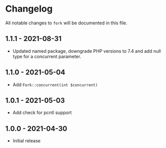 # Changelog

All notable changes to `fork` will be documented in this file.

## 1.1.1 - 2021-08-31

- Updated named package, downgrade PHP versions to 7.4 and add null type for a concurrent parameter. 

## 1.1.0 - 2021-05-04

- Add `Fork::concurrent(int $concurrent)`

## 1.0.1 - 2021-05-03

- Add check for pcntl support

## 1.0.0 - 2021-04-30

- Initial release
